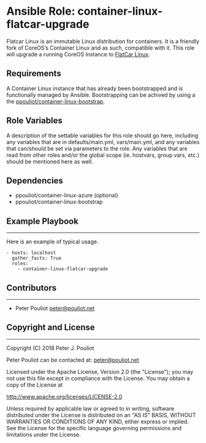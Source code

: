 # Ansible Role: container-linux-flatcar-upgrade

Flatcar Linux is an immutable Linux distribution for containers. It is a friendly fork of CoreOS’s Container Linux and as such, compatible with it.
This role will upgrade a running CoreOS Instance to [FlatCar Linux](https://flatcar-linux.org).

## Requirements

A Container Linux instance that has already been bootstrapped and is functionally managed by Ansible.   Bootstrapping can be achived by using a the [ppouliot/container-linux-bootstrap](https://github.com/ppouliot/ansible-role-container-linux-bootstrap).


## Role Variables

A description of the settable variables for this role should go here, including any variables that are in defaults/main.yml, vars/main.yml, and any variables that can/should be set via parameters to the role. Any variables that are read from other roles and/or the global scope (ie. hostvars, group vars, etc.) should be mentioned here as well.

## Dependencies

* ppouliot/container-linux-azure (optional)
* ppouliot/container-linux-bootstrap


## Example Playbook
------------------

Here is an example of typical usage.


```
- hosts: localhost
  gather_facts: True
  roles:
    - container-linux-flatcar-upgrade
```

## Contributors
------------

 * Peter Pouliot <peter@pouliot.net>

## Copyright and License
---------------------

Copyright (C) 2018 Peter J. Pouliot

Peter Pouliot can be contacted at: peter@pouliot.net

Licensed under the Apache License, Version 2.0 (the "License");
you may not use this file except in compliance with the License.
You may obtain a copy of the License at

  http://www.apache.org/licenses/LICENSE-2.0

Unless required by applicable law or agreed to in writing, software
distributed under the License is distributed on an "AS IS" BASIS,
WITHOUT WARRANTIES OR CONDITIONS OF ANY KIND, either express or implied.
See the License for the specific language governing permissions and
limitations under the License.

